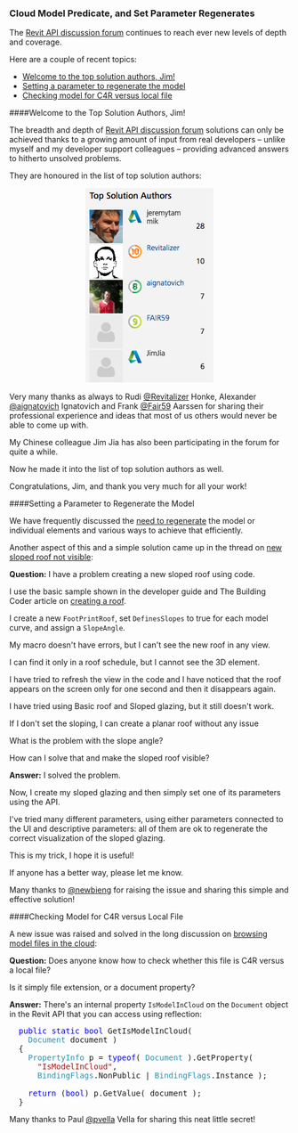 <head>
<meta http-equiv="Content-Type" content="text/html; charset=utf-8">
<link rel="stylesheet" type="text/css" href="bc.css">
<!--
<script src="run_prettify.js" type="text/javascript"></script>
<script src="https://google-code-prettify.googlecode.com/svn/loader/run_prettify.js" type="text/javascript"></script>
-->
<script src="https://cdn.rawgit.com/google/code-prettify/master/loader/run_prettify.js" type="text/javascript"></script>
</head>

<!---

- need for regen: set parameter to regen model
  [New Sloped roof not visible](https://forums.autodesk.com/t5/revit-api-forum/new-sloped-roof-not-visible/m-p/7574411)


#RevitAPI @AutodeskRevit #bim #dynamobim @AutodeskForge #ForgeDevCon

The Revit API discussion forum continues to reach ever new levels of depth and coverage.
Here are a couple of recent topics
&ndash; Welcome to the top solution authors, Jim!
&ndash; Setting a parameter to regenerate the model
&ndash; Checking model for C4R versus local file...

--->

### Cloud Model Predicate, and Set Parameter Regenerates

The [Revit API discussion forum](http://forums.autodesk.com/t5/revit-api-forum/bd-p/160) continues 
to reach ever new levels of depth and coverage.

Here are a couple of recent topics:

- [Welcome to the top solution authors, Jim!](#2)
- [Setting a parameter to regenerate the model](#3)
- [Checking model for C4R versus local file](#4)


####<a name="2"></a>Welcome to the Top Solution Authors, Jim!

The breadth and depth
of [Revit API discussion forum](http://forums.autodesk.com/t5/revit-api-forum/bd-p/160) solutions 
can only be achieved thanks to a growing amount of input from real developers &ndash; unlike myself and my developer support colleagues &ndash; providing advanced answers to hitherto unsolved problems.

They are honoured in the list of top solution authors:

<center>
<img src="img/2017-11-28_top_solution_author.png" alt="Top solution authors" width="230"/>
</center>

Very many thanks as always to 
Rudi [@Revitalizer](https://forums.autodesk.com/t5/user/viewprofilepage/user-id/1103138) Honke,
Alexander [@aignatovich](https://forums.autodesk.com/t5/user/viewprofilepage/user-id/1257478) Ignatovich and
Frank [@Fair59](https://forums.autodesk.com/t5/user/viewprofilepage/user-id/2083518) Aarssen
for sharing their professional experience and ideas that most of us others would never be able to come up with.

My Chinese colleague Jim Jia has also been participating in the forum for quite a while. 

Now he made it into the list of top solution authors as well.

Congratulations, Jim, and thank you very much for all your work!


####<a name="3"></a>Setting a Parameter to Regenerate the Model

We have frequently discussed
the [need to regenerate](http://thebuildingcoder.typepad.com/blog/about-the-author.html#5.33) the
model or individual elements and various ways to achieve that efficiently.

Another aspect of this and a simple solution came up in the thread
on [new sloped roof not visible](https://forums.autodesk.com/t5/revit-api-forum/new-sloped-roof-not-visible/m-p/7574411):

**Question:** I have a problem creating a new sloped roof using code.

I use the basic sample shown in the developer guide and The Building Coder article
on [creating a roof](http://thebuildingcoder.typepad.com/blog/2015/09/revit-answer-day-and-creating-a-roof.html).

I create a new `FootPrintRoof`, set `DefinesSlopes` to true for each model curve, and assign a `SlopeAngle`.

My macro doesn't have errors, but I can't see the new roof in any view.

I can find it only in a roof schedule, but I cannot see the 3D element.

I have tried to refresh the view in the code and I have noticed that the roof appears on the screen only for one second and then it disappears again.

I have tried using Basic roof and Sloped glazing, but it still doesn't work.

If I don't set the sloping, I can create a planar roof without any issue

What is the problem with the slope angle?

How can I solve that and make the sloped roof visible?

**Answer:** I solved the problem.

Now, I create my sloped glazing and then simply set one of its parameters using the API.

I've tried many different parameters, using either parameters connected to the UI and descriptive parameters: all of them are ok to regenerate the correct visualization of the sloped glazing.
 
This is my trick, I hope it is useful!

If anyone has a better way, please let me know.

Many thanks
to [@newbieng](https://forums.autodesk.com/t5/user/viewprofilepage/user-id/3379844) for
raising the issue and sharing this simple and effective solution!


 
####<a name="4"></a>Checking Model for C4R versus Local File

A new issue was raised and solved in the long discussion
on [browsing model files in the cloud](https://forums.autodesk.com/t5/revit-api-forum/browsing-model-files-in-the-cloud-a360-c4r/m-p/6537130):

**Question:** Does anyone know how to check whether this file is C4R versus a local file?

Is it simply file extension, or a document property?

**Answer:** There's an internal property `IsModelInCloud` on the `Document` object in the Revit API that you can access using reflection:

<pre class="code">
&nbsp;&nbsp;<span style="color:blue;">public</span>&nbsp;<span style="color:blue;">static</span>&nbsp;<span style="color:blue;">bool</span>&nbsp;GetIsModelInCloud(
&nbsp;&nbsp;&nbsp;&nbsp;<span style="color:#2b91af;">Document</span>&nbsp;document&nbsp;)
&nbsp;&nbsp;{
&nbsp;&nbsp;&nbsp;&nbsp;<span style="color:#2b91af;">PropertyInfo</span>&nbsp;p&nbsp;=&nbsp;<span style="color:blue;">typeof</span>(&nbsp;<span style="color:#2b91af;">Document</span>&nbsp;).GetProperty(
&nbsp;&nbsp;&nbsp;&nbsp;&nbsp;&nbsp;<span style="color:#a31515;">&quot;IsModelInCloud&quot;</span>,
&nbsp;&nbsp;&nbsp;&nbsp;&nbsp;&nbsp;<span style="color:#2b91af;">BindingFlags</span>.NonPublic&nbsp;|&nbsp;<span style="color:#2b91af;">BindingFlags</span>.Instance&nbsp;);
 
&nbsp;&nbsp;&nbsp;&nbsp;<span style="color:blue;">return</span>&nbsp;(<span style="color:blue;">bool</span>)&nbsp;p.GetValue(&nbsp;document&nbsp;);
&nbsp;&nbsp;}</pre>
</pre>

Many thanks to
Paul [@pvella](https://forums.autodesk.com/t5/user/viewprofilepage/user-id/561100) Vella
for sharing this neat little secret!

